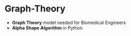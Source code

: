 # Graph-Theory

- **Graph Theory** model needed for Biomedical Engineers 
- **Alpha Shape Algorithm** in Python
